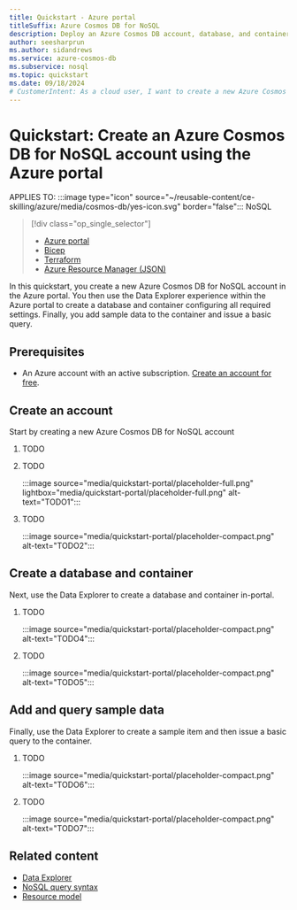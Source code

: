 ```yaml
---
title: Quickstart - Azure portal
titleSuffix: Azure Cosmos DB for NoSQL
description: Deploy an Azure Cosmos DB account, database, and container using the Azure portal and Data Explorer.
author: seesharprun
ms.author: sidandrews
ms.service: azure-cosmos-db
ms.subservice: nosql
ms.topic: quickstart
ms.date: 09/18/2024
# CustomerIntent: As a cloud user, I want to create a new Azure Cosmos DB account, so that I can manage resources and data.
---
```


# Quickstart: Create an Azure Cosmos DB for NoSQL account using the Azure portal

APPLIES TO: :::image type="icon" source="~/reusable-content/ce-skilling/azure/media/cosmos-db/yes-icon.svg" border="false":::
NoSQL

> [!div class="op_single_selector"]
>
> - [Azure portal](../../quickstart-portal.md)
> - [Bicep](../../quickstart-template-bicep.md)
> - [Terraform](../../quickstart-terraform.md)
> - [Azure Resource Manager (JSON)](../../quickstart-template-json.md)
>

In this quickstart, you create a new Azure Cosmos DB for NoSQL account in the Azure portal. You then use the Data Explorer experience within the Azure portal to create a database and container configuring all required settings. Finally, you add sample data to the container and issue a basic query.

## Prerequisites

- An Azure account with an active subscription. [Create an account for free](https://azure.microsoft.com/free/?WT.mc_id=A261C142F).

## Create an account

Start by creating a new Azure Cosmos DB for NoSQL account

1. TODO

1. TODO

    :::image source="media/quickstart-portal/placeholder-full.png" lightbox="media/quickstart-portal/placeholder-full.png" alt-text="TODO1":::

1. TODO

    :::image source="media/quickstart-portal/placeholder-compact.png" alt-text="TODO2":::

## Create a database and container

Next, use the Data Explorer to create a database and container in-portal.

1. TODO

    :::image source="media/quickstart-portal/placeholder-compact.png" alt-text="TODO4":::

1. TODO

    :::image source="media/quickstart-portal/placeholder-compact.png" alt-text="TODO5":::

## Add and query sample data

Finally, use the Data Explorer to create a sample item and then issue a basic query to the container.

1. TODO

    :::image source="media/quickstart-portal/placeholder-compact.png" alt-text="TODO6":::

1. TODO

    :::image source="media/quickstart-portal/placeholder-compact.png" alt-text="TODO7":::

## Related content

- [Data Explorer](../data-explorer.md)
- [NoSQL query syntax](query/index.yml)
- [Resource model](../resource-model.md)
